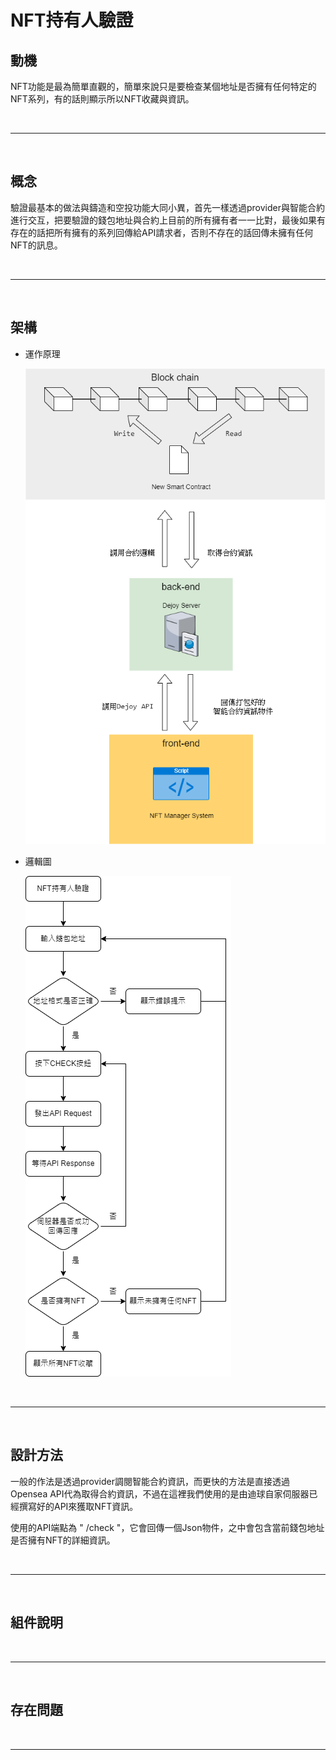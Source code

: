 # NFT持有人驗證

## 動機
NFT功能是最為簡單直觀的，簡單來說只是要檢查某個地址是否擁有任何特定的NFT系列，有的話則顯示所以NFT收藏與資訊。

<br/>
<hr/>
<br/>

## 概念
驗證最基本的做法與鑄造和空投功能大同小異，首先一樣透過provider與智能合約進行交互，把要驗證的錢包地址與合約上目前的所有擁有者一一比對，最後如果有存在的話把所有擁有的系列回傳給API請求者，否則不存在的話回傳未擁有任何NFT的訊息。

<br/>
<hr/>
<br/>

## 架構

* 運作原理

    ![運作原理](../../public/image/Dejoy%20SDK%E6%9E%B6%E6%A7%8B.png)

* 邏輯圖

    ![邏輯圖](../../public/image/NFT%E6%8C%81%E6%9C%89%E4%BA%BA%E9%A9%97%E8%AD%89.png)

<br/>
<hr/>
<br/>

## 設計方法
一般的作法是透過provider調閱智能合約資訊，而更快的方法是直接透過Opensea API代為取得合約資訊，不過在這裡我們使用的是由迪球自家伺服器已經撰寫好的API來獲取NFT資訊。

使用的API端點為 " /check "，它會回傳一個Json物件，之中會包含當前錢包地址是否擁有NFT的詳細資訊。

<br/>
<hr/>
<br/>

## 組件說明

<br/>
<hr/>
<br/>

## 存在問題

<br/>
<hr/>
<br/>